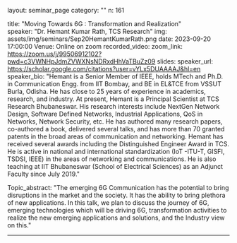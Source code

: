 
layout: seminar_page
category: ""
n: 161

title: "Moving Towards 6G : Transformation and Realization"  
speaker: "Dr. Hemant Kumar Rath, TCS Research"
img: assets/img/seminars/Sep20HemantKumarRath.png
date: 2023-09-20 17:00:00 
Venue: Online on zoom
recorded_video: 
zoom_link: https://zoom.us/j/99506912102?pwd=c3VWNHpJdmZVWXNsNDRxdHhVaTBuZz09
slides: 
speaker_url: https://scholar.google.com/citations?user=vYLx5DUAAAAJ&hl=en
speaker_bio: "Hemant is a Senior Member of IEEE, holds MTech and Ph.D. in Communication Engg. from IIT Bombay, and BE in EL&TCE from VSSUT Burla, Odisha. He has close to 25 years of experience in academics, research, and industry. At present, Hemant is a Principal Scientist at TCS Research Bhubaneswar. His research interests include NextGen Network Design, Software Defined Networks, Industrial Applications, QoS in Networks, Network Security, etc. He has authored many research papers, co-authored a book, delivered several talks, and has more than 70 granted patents in the broad areas of communication and networking. Hemant has received several awards including the Distinguished Engineer Award in TCS. He is active in national and international standardization (IoT -ITU-T, GISFI, TSDSI, IEEE) in the areas of networking and communications. He is also teaching at IIT Bhubaneswar (School of Electrical Sciences) as an Adjunct Faculty since July 2019."


Topic_abstract: "The emerging 6G Communication has the potential to bring disruptions in the market and the society. It has the ability to bring plethora of new applications. In this talk, we plan to discuss the journey of 6G, emerging technologies which will be driving 6G, transformation activities to realize the new emerging applications and solutions, and the Industry view on this."

---
